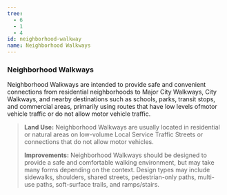 ```yaml
---
tree:
  - 6
  - 1
  - 4
id: neighborhood-walkway
name: Neighborhood Walkways
---
```

### Neighborhood Walkways

Neighborhood Walkways are intended to provide safe and convenient connections from residential neighborhoods to Major City Walkways, City Walkways, and nearby destinations such as schools, parks, transit stops, and commercial areas, primarily using routes that have low levels ofmotor vehicle traffic or do not allow motor vehicle traffic.
>
> **Land Use:** Neighborhood Walkways are usually located in residential or natural areas on  low-volume  Local  Service  Traffic  Streets  or  connections  that  do  not  allow  motor vehicles.
>
> **Improvements:** Neighborhood Walkways should be designed to provide a safe and comfortable walking environment, but may take many forms depending on the context. Design types may include sidewalks, shoulders, shared streets, pedestrian-only paths, multi-use paths, soft-surface trails, and ramps/stairs.
